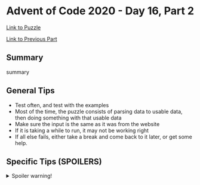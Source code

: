 # Advent of Code 2020 - Day 16, Part 2

[Link to Puzzle](https://adventofcode.com/2020/day/16#part2)

[Link to Previous Part](https://github.com/CodingAP/unofficial-aoc-syllabus/blob/main/years/2020/day16/part1.md)

## Summary
summary

## General Tips
- Test often, and test with the examples
- Most of the time, the puzzle consists of parsing data to usable data, then doing something with that usable data
- Make sure the input is the same as it was from the website
- If it is taking a while to run, it may not be working right
- If all else fails, either take a break and come back to it later, or get some help.

## Specific Tips (SPOILERS)
<details> <summary>Spoiler warning!</summary>

specific tips

</details>